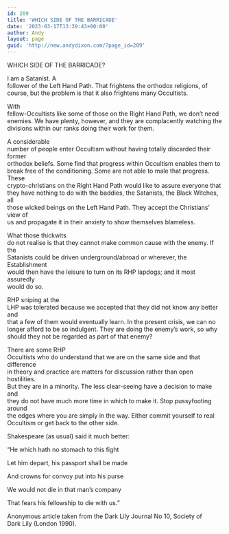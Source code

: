 ```yaml
---
id: 209
title: 'WHICH SIDE OF THE BARRICADE'
date: '2023-03-17T13:39:43+00:00'
author: Andy
layout: page
guid: 'http://new.andydixon.com/?page_id=209'
---
```


WHICH SIDE OF THE BARRICADE?

I am a Satanist. A  
follower of the Left Hand Path. That frightens the orthodox religions, of  
course, but the problem is that it also frightens many Occultists.

With  
fellow-Occultists like some of those on the Right Hand Path, we don’t need  
enemies. We have plenty, however, and they are complacently watching the  
divisions within our ranks doing their work for them.

A considerable  
number of people enter Occultism without having totally discarded their former  
orthodox beliefs. Some find that progress within Occultism enables them to  
break free of the conditioning. Some are not able to male that progress. These  
crypto-christians on the Right Hand Path would like to assure everyone that  
they have nothing to do with the baddies, the Satanists, the Black Witches, all  
those wicked beings on the Left Hand Path. They accept the Christians’ view of  
us and propagate it in their anxiety to show themselves blameless.

What those thickwits  
do not realise is that they cannot make common cause with the enemy. If the  
Satanists could be driven underground/abroad or wherever, the Establishment  
would then have the leisure to turn on its RHP lapdogs; and it most assuredly  
would do so.

RHP sniping at the  
LHP was tolerated because we accepted that they did not know any better and  
that a few of them would eventually learn. In the present crisis, we can no  
longer afford to be so indulgent. They are doing the enemy’s work, so why  
should they not be regarded as part of that enemy?

There are some RHP  
Occultists who do understand that we are on the same side and that difference  
in theory and practice are matters for discussion rather than open hostilities.  
But they are in a minority. The less clear-seeing have a decision to make and  
they do not have much more time in which to make it. Stop pussyfooting around  
the edges where you are simply in the way. Either commit yourself to real  
Occultism or get back to the other side.

Shakespeare (as usual) said it much better:

“He which hath no stomach to this fight

Let him depart, his passport shall be made

And crowns for convoy put into his purse

We would not die in that man’s company

That fears his fellowship to die with us.”

Anonymous article taken from the Dark Lily Journal No 10, Society of  
Dark Lily (London 1990).